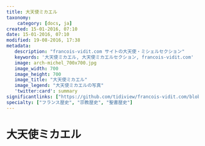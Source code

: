 ```yaml
---
title: 大天使ミカエル
taxonomy:
    category: [docs, ja]
created: 15-01-2016, 07:10
date: 15-01-2016, 07:10
modified: 19-08-2016, 17:38
metadata:
   description: "francois-vidit.com サイトの大天使・ミシェルセクション"
   keywords: '大天使ミカエル, 大天使ミカエルセクション, francois-vidit.com'
   image: arch-michel_700x700.jpg
   image_width: 700
   image_height: 700
   image_title: "大天使ミカエル"
   image_legend: "大天使ミカエルの写真"
   'twitter:card': summary
significantlinks: ["https://github.com/tidiview/francois-vidit.com/blob/develop/user/sites/docs/pages/01.reference/04.mont-saint-michel/01.arch-michel/chapter.ja.md"]
specialty: ["フランス歴史", "宗教歴史", "聖書歴史"]
---
```


# 大天使<wbr>ミカエル  